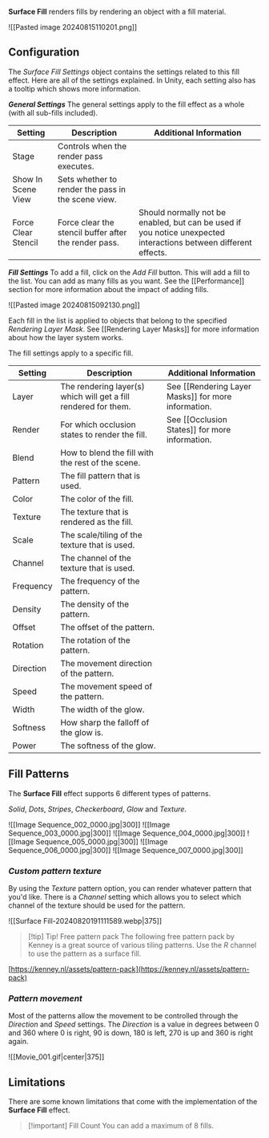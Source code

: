 **Surface Fill** renders fills by rendering an object with a fill material.

![[Pasted image 20240815110201.png]]
## Configuration
The *Surface Fill Settings* object contains the settings related to this fill effect. Here are all of the settings explained. In Unity, each setting also has a tooltip which shows more information.

***General Settings***
The general settings apply to the fill effect as a whole (with all sub-fills included).

| **Setting**         | **Description**                                       | **Additional Information**                                                                                       |
| ------------------- | ----------------------------------------------------- | ---------------------------------------------------------------------------------------------------------------- |
| Stage               | Controls when the render pass executes.               |                                                                                                                  |
| Show In Scene View  | Sets whether to render the pass in the scene view.    |                                                                                                                  |
| Force Clear Stencil | Force clear the stencil buffer after the render pass. | Should normally not be enabled, but can be used if you notice unexpected interactions between different effects. |

***Fill Settings***
To add a fill, click on the *Add Fill* button. This will add a fill to the list. You can add as many fills as you want. See the [[Performance]] section for more information about the impact of adding fills.

![[Pasted image 20240815092130.png]]

Each fill in the list is applied to objects that belong to the specified *Rendering Layer Mask*. See [[Rendering Layer Masks]] for more information about how the layer system works.

The fill settings apply to a specific fill.

| **Setting** | **Description**                                                 | **Additional Information**                          |
| ----------- | --------------------------------------------------------------- | --------------------------------------------------- |
| Layer       | The rendering layer(s) which will get a fill rendered for them. | See [[Rendering Layer Masks]] for more information. |
| Render      | For which occlusion states to render the fill.                  | See [[Occlusion States]] for more information.      |
| Blend       | How to blend the fill with the rest of the scene.               |                                                     |
| Pattern     | The fill pattern that is used.                                  |                                                     |
| Color       | The color of the fill.                                          |                                                     |
| Texture     | The texture that is rendered as the fill.                       |                                                     |
| Scale       | The scale/tiling of the texture that is used.                   |                                                     |
| Channel     | The channel of the texture that is used.                        |                                                     |
| Frequency   | The frequency of the pattern.                                   |                                                     |
| Density     | The density of the pattern.                                     |                                                     |
| Offset      | The offset of the pattern.                                      |                                                     |
| Rotation    | The rotation of the pattern.                                    |                                                     |
| Direction   | The movement direction of the pattern.                          |                                                     |
| Speed       | The movement speed of the pattern.                              |                                                     |
| Width       | The width of the glow.                                          |                                                     |
| Softness    | How sharp the falloff of the glow is.                           |                                                     |
| Power       | The softness of the glow.                                       |                                                     |

## Fill Patterns
The **Surface Fill** effect supports 6 different types of patterns.

*Solid*, *Dots*, *Stripes*, *Checkerboard*, *Glow* and *Texture*.

![[Image Sequence_002_0000.jpg|300]] ![[Image Sequence_003_0000.jpg|300]]
![[Image Sequence_004_0000.jpg|300]] ![[Image Sequence_005_0000.jpg|300]]
![[Image Sequence_006_0000.jpg|300]] ![[Image Sequence_007_0000.jpg|300]]

### ***Custom pattern texture***
By using the *Texture* pattern option, you can render whatever pattern that you'd like. There is a *Channel* setting which allows you to select which channel of the texture should be used for the pattern.

![[Surface Fill-20240820191111589.webp|375]]

> [!tip] Tip! Free pattern pack
> The following free pattern pack by Kenney is a great source of various tiling patterns. Use the *R* channel to use the pattern as a surface fill.
> 
> 
[https://kenney.nl/assets/pattern-pack](https://kenney.nl/assets/pattern-pack)

### ***Pattern movement***
Most of the patterns allow the movement to be controlled through the *Direction* and *Speed* settings. The *Direction* is a value in degrees between 0 and 360 where 0 is right, 90 is down, 180 is left, 270 is up and 360 is right again.

![[Movie_001.gif|center|375]]


## Limitations
There are some known limitations that come with the implementation of the **Surface Fill** effect.

> [!important] Fill Count
> You can add a maximum of 8 fills.

